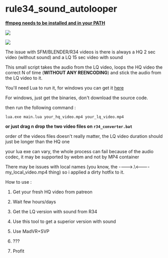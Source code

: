 # rule34_sound_autolooper


[**ffmpeg needs to be installed and in your PATH**](https://www.youtube.com/watch?v=qjtmgCb8NcE)

![](https://i.imgur.com/exZqOjV.gif)

![](https://i.imgur.com/Cnqzn2U.png)



The issue with SFM/BLENDER/R34 videos is there is always a HQ 2 sec video (without sound) and a LQ 15 sec video with sound


This small script takes the audio from the LQ video, loops the HQ video the correct N of time (**WITHOUT ANY REENCODING**) and stick the audio from the LQ video to it.



You'll need Lua to run it, for windows you can get it [here](http://luabinaries.sourceforge.net/download.html)

For windows, just get the binaries, don't download the source code.


then run the following command : 


`lua.exe main.lua your_hq_video.mp4 your_lq_video.mp4`

**or just drag n drop the two video files on `r34_converter.bat`**

order of the videos files doesn't really matter, the LQ video duration should just be longer than the HQ one

your lua exe can vary, the whole process can fail because of the audio codec, it may be supported by webm and not by MP4 container


There may be issues with local names (you know, the ---->.\\<----my_local_video.mp4 thing) so i applied a dirty hotfix to it.



How to use : 

1) Get your fresh HQ video from patreon

2) Wait few hours/days

3) Get the LQ version with sound from R34

4) Use this tool to get a superior version with sound

5) Use MadVR+SVP

6) ???

7) Profit
